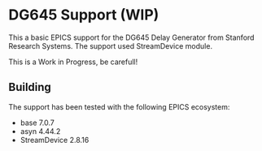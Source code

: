 # DG645 Support (WIP)

This a basic EPICS support for the DG645 Delay Generator from Stanford Research Systems. The support used StreamDevice module.

This is a Work in Progress, be carefull!

## Building

The support has been tested with the following EPICS ecosystem:
- base 7.0.7
- asyn 4.44.2
- StreamDevice 2.8.16

